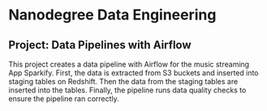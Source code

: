 # Nanodegree Data Engineering 
## Project: Data Pipelines with Airflow

This project creates a data pipeline with Airflow for the music streaming App Sparkify. First, the data is extracted from S3 buckets and inserted into staging tables on Redshift. Then the data from the staging tables are inserted into the tables. Finally, the pipeline runs data quality checks to ensure the pipeline ran correctly.